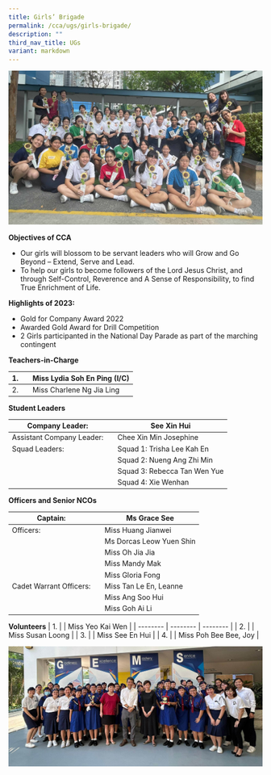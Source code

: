 ```yaml
---
title: Girls’ Brigade
permalink: /cca/ugs/girls-brigade/
description: ""
third_nav_title: UGs
variant: markdown
---
```

![](/images/2023%20gb.jpg)



**Objectives of CCA**

*   Our girls will blossom to be servant leaders who will Grow and Go Beyond – Extend, Serve and Lead.
*   To help our girls to become followers of the Lord Jesus Christ, and through Self-Control, Reverence and A Sense of Responsibility, to find True Enrichment of Life.

**Highlights of 2023:**

* Gold for Company Award 2022
* Awarded Gold Award for Drill Competition
* 2 Girls participanted in the National Day Parade as part of the marching contingent




**Teachers-in-Charge**

| 1. |  | Miss Lydia Soh En Ping (I/C) |
| -------- | -------- | -------- |
| 2.     |      | Miss Charlene Ng Jia Ling  |


**Student Leaders**

| Company Leader: |  | See Xin Hui |
| -------- | -------- | -------- |
| Assistant Company Leader:    |      | Chee Xin Min Josephine     |
|  Squad Leaders:    |      |  Squad 1: Trisha Lee Kah En   |
|      |      |  Squad 2: Nueng Ang Zhi Min   |
|      |      |  Squad 3: Rebecca Tan Wen Yue    |	
|      |      |  Squad 4: Xie Wenhan    |

**Officers and Senior NCOs**

| Captain: |  | Ms Grace See |
| -------- | -------- | -------- |
|  Officers:      |      | Miss Huang Jianwei     |
|      |      | Ms Dorcas Leow Yuen Shin     |
|      |      | Miss Oh Jia Jia     |
|      |      | Miss Mandy Mak     |
|      |      | Miss Gloria Fong     |
| Cadet Warrant Officers:     |      | Miss Tan Le En, Leanne     |
|      |      | Miss Ang Soo Hui     |
|      |      | Miss Goh Ai Li    |


**Volunteers**
| 1. |  | Miss Yeo Kai Wen |
| -------- | -------- | -------- |
|  2.    |      | Miss Susan Loong    |
|  3.    |      | Miss See En Hui    |
|  4.    |      | Miss Poh Bee Bee, Joy   |

![](/images/2023%20gb2.jpg)